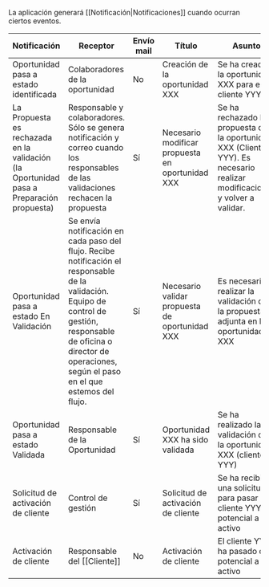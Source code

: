 La aplicación generará [[Notificación|Notificaciones]] cuando ocurran ciertos eventos.

| Notificación                                                                             | Receptor                                                                                                                                                                                                                      | Envío mail | Título                                           | Asunto                                                                                                                     |
| ---------------------------------------------------------------------------------------- | ----------------------------------------------------------------------------------------------------------------------------------------------------------------------------------------------------------------------------- | ---------- | ------------------------------------------------ | -------------------------------------------------------------------------------------------------------------------------- |
| Oportunidad pasa a estado identificada                                                   | Colaboradores de la oportunidad                                                                                                                                                                                               | No         | Creación de la oportunidad XXX                   | Se ha creado la oportunidad XXX para el cliente YYY                                                                        |
| La Propuesta es rechazada en la validación (la Oportunidad pasa a Preparación propuesta) | Responsable y colaboradores. Sólo se genera notificación y correo cuando los responsables de las validaciones rechacen la propuesta                                                                                           | Sí         | Necesario modificar propuesta en oportunidad XXX | Se ha rechazado la propuesta de la oportunidad XXX (Cliente YYY). Es necesario realizar modificaciones y volver a validar. |
| Oportunidad pasa a estado En Validación                                                  | Se envía notificación en cada paso del flujo. Recibe notificación el responsable de la validación. Equipo de control de gestión, responsable de oficina o director de operaciones, según el paso en el que estemos del flujo. | Sí         | Necesario validar propuesta de oportunidad XXX   | Es necesario realizar la validación de la propuesta adjunta en la oportunidad XXX                                          |
| Oportunidad pasa a estado Validada                                                       | Responsable de la Oportunidad                                                                                                                                                                                                 | Sí         | Oportunidad XXX ha sido validada                 | Se ha realizado la validación de la oportunidad XXX (cliente YYY)                                                          |
| Solicitud de activación de cliente                                                       | Control de gestión                                                                                                                                                                                                            | Sí         | Solicitud de activación de cliente               | Se ha recibido una solicitud para pasar el cliente YYY de potencial a activo                                               |
| Activación de cliente                                                                    | Responsable del [[Cliente]]                                                                                                                                                                                                   | No         | Activación de cliente                            | El cliente YYY ha pasado de potencial a activo                                                                             |
